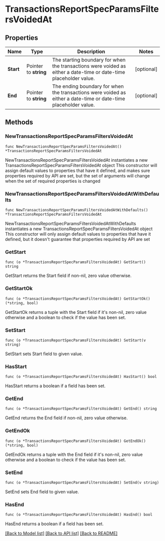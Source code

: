 # TransactionsReportSpecParamsFiltersVoidedAt

## Properties

Name | Type | Description | Notes
------------ | ------------- | ------------- | -------------
**Start** | Pointer to **string** | The starting boundary for when the transactions were voided as either a date-time or date-time placeholder value. | [optional] 
**End** | Pointer to **string** | The ending boundary for when the transactions were voided as either a date-time or date-time placeholder value. | [optional] 

## Methods

### NewTransactionsReportSpecParamsFiltersVoidedAt

`func NewTransactionsReportSpecParamsFiltersVoidedAt() *TransactionsReportSpecParamsFiltersVoidedAt`

NewTransactionsReportSpecParamsFiltersVoidedAt instantiates a new TransactionsReportSpecParamsFiltersVoidedAt object
This constructor will assign default values to properties that have it defined,
and makes sure properties required by API are set, but the set of arguments
will change when the set of required properties is changed

### NewTransactionsReportSpecParamsFiltersVoidedAtWithDefaults

`func NewTransactionsReportSpecParamsFiltersVoidedAtWithDefaults() *TransactionsReportSpecParamsFiltersVoidedAt`

NewTransactionsReportSpecParamsFiltersVoidedAtWithDefaults instantiates a new TransactionsReportSpecParamsFiltersVoidedAt object
This constructor will only assign default values to properties that have it defined,
but it doesn't guarantee that properties required by API are set

### GetStart

`func (o *TransactionsReportSpecParamsFiltersVoidedAt) GetStart() string`

GetStart returns the Start field if non-nil, zero value otherwise.

### GetStartOk

`func (o *TransactionsReportSpecParamsFiltersVoidedAt) GetStartOk() (*string, bool)`

GetStartOk returns a tuple with the Start field if it's non-nil, zero value otherwise
and a boolean to check if the value has been set.

### SetStart

`func (o *TransactionsReportSpecParamsFiltersVoidedAt) SetStart(v string)`

SetStart sets Start field to given value.

### HasStart

`func (o *TransactionsReportSpecParamsFiltersVoidedAt) HasStart() bool`

HasStart returns a boolean if a field has been set.

### GetEnd

`func (o *TransactionsReportSpecParamsFiltersVoidedAt) GetEnd() string`

GetEnd returns the End field if non-nil, zero value otherwise.

### GetEndOk

`func (o *TransactionsReportSpecParamsFiltersVoidedAt) GetEndOk() (*string, bool)`

GetEndOk returns a tuple with the End field if it's non-nil, zero value otherwise
and a boolean to check if the value has been set.

### SetEnd

`func (o *TransactionsReportSpecParamsFiltersVoidedAt) SetEnd(v string)`

SetEnd sets End field to given value.

### HasEnd

`func (o *TransactionsReportSpecParamsFiltersVoidedAt) HasEnd() bool`

HasEnd returns a boolean if a field has been set.


[[Back to Model list]](../README.md#documentation-for-models) [[Back to API list]](../README.md#documentation-for-api-endpoints) [[Back to README]](../README.md)


